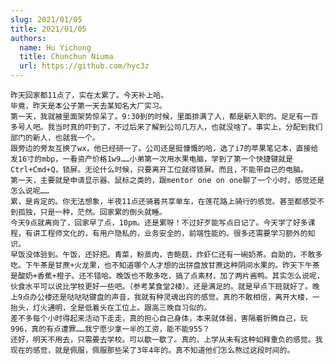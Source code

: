 ```yaml
---
slug: 2021/01/05
title: 2021/01/05
authors:
  name: Hu Yichong
  title: Chunchun Niuma
  url: https://github.com/hyc3z
---
```

    
    昨天回家都11点了，实在太累了。今天补上哈。
	毕竟，昨天是本公子第一天去某知名大厂实习。
	第一天，我就被里面架势惊呆了。9:30到的时候，里面排满了人，都是新入职的。足足有一百多号人吧。我当时真的吓到了，不过后来了解到公司几万人，也就没啥了。事实上，分配到我们部门的新人，也就我一个。
	跟旁边的旁友互换了wx，他已经研一了。公司还是挺慷慨的哈，选了i7的苹果笔记本，直接给发16寸的mbp，一看资产价格1w9……小弟第一次用水果电脑，学到了第一个快捷键就是Ctrl+Cmd+Q，锁屏。无论什么时候，只要离开工位就得锁屏。而且，不能带自己的电脑。
	第一天，主要就是申请显示器、鼠标之类的，跟mentor one on one聊了一个小时，感觉还是怎么说呢……
	累，是肯定的。你无法想象，半夜11点还骑着共享单车，在莲花路上骑行的感觉。甚至都感受不到孤独，只是一种，茫然。回家累的倒头就睡。
	今天9点就离岗了，回家早了点，10pm。还是累呀！不过好歹能写点日记了。今天学了好多课程，有讲工程师文化的，有用户隐私的，业务安全的，前端性能的。很多还需要学习额外的知识。
	早饭没体验到。午饭，还好把。青菜，粉蒸肉，杏鲍菇，炸虾仁还有一碗奶茶。自助的，不敢多吃。下午茶是甘蔗+火龙果，也不知道哪个人才想的出拼盘放甘蔗这种阴间水果的。昨天下午茶是酸奶+香蕉+橙子。还不错哈。晚饭也不敢多吃，搞了点素材，加了两片酱鸭。其实怎么说呢，伙食水平可以说比学校更好一些吧。（参考某食堂2楼）。还是满足的。就是早点下班就好了。晚上9点办公楼还是哒哒哒键盘的声音，我就有种灵魂出窍的感觉。真的不敢相信，离开大楼，一抬头，灯火通明，全是低着头在工位上。跟高三晚自习似的。
	差不多每个小时得起来活动下走走，真的担心自己身体，本来就体弱，害隔着折腾自己，玩996，真的有点遭罪……我宁愿少拿一半的工资，能不能955？
	还好，明天不用去，只需要去学校。可以歇一歇了。真的，上学从未有这种如释重负的感觉。我现在的感觉，就是佩服，佩服那些呆了3年4年的。真不知道他们怎么熬过这段时间的。